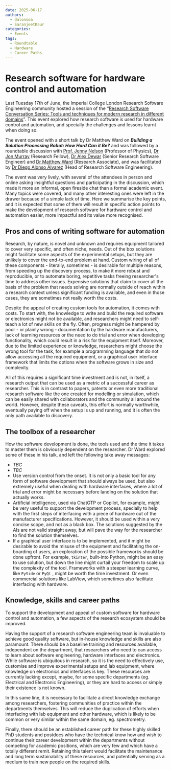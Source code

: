 ```yaml
---
date: 2025-06-17
authors:
  - dalonsoa
  - SaranjeetKaur
categories:
  - Events
tags:
  - Roundtable
  - Hardware
  - Career Paths
---
```


# Research software for hardware control and automation

Last Tuesday 17th of June, the Imperial College London Research Software Engineering community hosted a session of the “[Research Software Conversation Series: Tools and techniques for modern research in different domains](https://www.imperial.ac.uk/admin-services/ict/self-service/research-support/rcs/service-offering/research-engagement/rcs-events/rscs/ "https://www.imperial.ac.uk/admin-services/ict/self-service/research-support/rcs/service-offering/research-engagement/rcs-events/rscs/")”. This event explored how research software is used for hardware control and automation, and specially the challenges and lessons learnt when doing so.

The event opened with a short talk by Dr Matthew Ward on **_Building a Solution Processing Robot: How Hard Can it Be?_** and was followed by a roundtable discussion with [Prof. Jenny Nelson](https://profiles.imperial.ac.uk/jenny.nelson "https://profiles.imperial.ac.uk/jenny.nelson") (Professor of Physics), [Dr Jon Murray](https://profiles.imperial.ac.uk/j.murray/about "https://profiles.imperial.ac.uk/j.murray/about") (Research Fellow), [Dr Alex Dewar](https://profiles.imperial.ac.uk/a.dewar "https://profiles.imperial.ac.uk/a.dewar") (Senior Research Software Engineer) and [Dr Matthew Ward](https://www.linkedin.com/in/matthew-ward-950711140/ "https://www.linkedin.com/in/matthew-ward-950711140/") (Research Associate), and was facilitated by [Dr Diego Alonso Álvarez](https://profiles.imperial.ac.uk/d.alonso-alvarez "https://profiles.imperial.ac.uk/d.alonso-alvarez") (Head of Research Software Engineering).

The event was very lively, with several of the attendees in person and online asking insightful questions and participating in the discussion, which made it more an informal, open fireside chat than a formal academic event. Many topics were covered, and many other interesting ones were left in the drawer because of a simple lack of time. Here we summarise the key points, and it is expected that some of them will result in specific action points to make the development of research software for hardware control and automation easier, more impactful and its value more recognised.

## Pros and cons of writing software for automation

Research, by nature, is novel and unknown and requires equipment tailored to cover very specific, and often niche, needs. Out of the box solutions might facilitate some aspects of the experimental setups, but they are unlikely to cover the end-to-end problem at hand. Custom wiring of all of these components - literally, sometimes - is desirable for multiple reasons, from speeding up the discovery process, to make it more robust and reproducible, or to automate boring, repetitive tasks freeing researcher's time to address other issues. Expensive solutions that claim to cover all the basis of the problem that needs solving are normally outside of reach within a research context unless significant funding is available, and even in those cases, they are sometimes not really worth the costs.

Despite the appeal of creating custom tools for automation, it comes with costs. To start with, the knowledge to write and build the required software or electronics might not be available, and researchers might need to self-teach a lot of new skills on the fly. Often, progress might be hampered by poor - or plainly wrong - documentation by the hardware manufacturers, lack of learning resources or the need to do trial and error when developing functionality, which could result in a risk for the equipment itself. Moreover, due to the limited experience or knowledge, researchers might choose the wrong tool for the task, for example a programming language that do not allow accessing all the required equipment, or a graphical user interface framework that limits the options when the software grows in size and complexity.

All of this requires a significant time investment and is not, in itself, a research output that can be used as a metric of a successful career as researcher. This is in contrast to papers, patents or even more traditional research software like the one created for modelling or simulation, which can be easily shared with collaborators and the community all around the world. However, despite these caveats, this effort is normally worthwhile, eventually paying off when the setup is up and running, and it is often the only path available to discovery.

## The toolbox of a researcher

How the software development is done, the tools used and the time it takes to master them is obviously dependent on the researcher. Dr Ward explored some of these in his talk, and left the following take away messages:

- _TBC_
- _TBC_
- Use version control from the onset. It is not only a basic tool for any form of software development that should always be used, but also extremely useful when dealing with hardware interfaces, where a lot of trial and error might be necessary before landing on the solution that actually works.
- Artificial intelligence, used via ChatGTP or Copilot, for example, might be very useful to support the development process, specially to help with the first steps of interfacing with a piece of hardware out of the manufacturer specifications. However, it should be used within a very concise scope, and not as a black box. The solutions suggested by the AIs are not valid straight away, but will pave the way for the researcher to find the solution themselves.
- If a graphical user interface is to be implemented, and it might be desirable to avoid the misuse of the equipment and facilitating the on-boarding of users, an exploration of the possible frameworks should be done upfront. For example, `tkinter`, built-into Python, might be an easy to use solution, but down the line might curtail your freedom to scale up the complexity of the tool. Frameworks with a steeper learning curve, like `PySide` or `PyQt` , might be worth the time investment. Or even commercial solutions like LabView, which sometimes also facilitate interfacing with hardware.

## Knowledge, skills and career paths

To support the development and appeal of custom software for hardware control and automation, a few aspects of the research ecosystem should be improved.

Having the support of a research software engineering team is invaluable to achieve good quality software, but in-house knowledge and skills are also paramount. There should be a baseline training and resources available, independent on the department, that researchers who need to can access to learn about software engineering, hardware interfaces and electronics. While software is ubiquitous in research, so it is the need to effectively use, customise and improve experimental setups and lab equipment, where knowledge on electronics and interfaces is key. These resources are currently lacking except, maybe, for some specific departments (eg. Electrical and Electronic Engineering), or they are hard to access or simply their existence is not known.

In this same line, it is necessary to facilitate a direct knowledge exchange among researchers, fostering communities of practice within the departments themselves. This will reduce the duplication of efforts when interfacing with lab equipment and other hardware, which is likely to be common or very similar within the same domain, eg. spectrometry.

Finally, there should be an established career path for these highly skilled PhD students and postdocs who have the technical know how and wish to continue their career development within the departments without competing for academic positions, which are very few and which have a totally different remit. Retaining this talent would facilitate the maintenance and long term sustainability of these resources, and potentially serving as a medium to train new people on the required skills.
